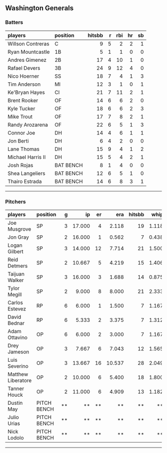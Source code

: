 ## Washington Generals

### Batters

 
|players           |position  | hitsbb|  r| rbi| hr| sb| 
|:-----------------|:---------|------:|--:|---:|--:|--:| 
|Willson Contreras |C         |      9|  5|   2|  2|  1| 
|Ryan Mountcastle  |1B        |      5|  1|   1|  0|  0| 
|Andres Gimenez    |2B        |     17|  4|  10|  1|  0| 
|Rafael Devers     |3B        |     24|  9|  12|  4|  0| 
|Nico Hoerner      |SS        |     18|  7|   4|  1|  3| 
|Tim Anderson      |MI        |     12|  3|   1|  0|  1| 
|Ke'Bryan Hayes    |CI        |     21|  7|  11|  2|  1| 
|Brent Rooker      |OF        |     14|  6|   6|  2|  0| 
|Kyle Tucker       |OF        |     18|  6|   6|  2|  3| 
|Mike Trout        |OF        |     17|  7|   8|  2|  1| 
|Randy Arozarena   |OF        |     22|  6|   5|  1|  3| 
|Connor Joe        |DH        |     14|  4|   6|  1|  1| 
|Jon Berti         |DH        |      6|  4|   2|  0|  0| 
|Lane Thomas       |DH        |     15|  9|   4|  1|  2| 
|Michael Harris II |DH        |     15|  5|   4|  2|  1| 
|Josh Rojas        |BAT BENCH |      8|  1|   4|  0|  0| 
|Shea Langeliers   |BAT BENCH |     12|  6|   5|  1|  0| 
|Thairo Estrada    |BAT BENCH |     14|  6|   8|  3|  1| 


* * *

### Pitchers

 
|players            |position    |  g|     ip| er|    era| hitsbb|  whip| so|  w| sv| 
|:------------------|:-----------|--:|------:|--:|------:|------:|-----:|--:|--:|--:| 
|Joe Musgrove       |SP          |  3| 17.000|  4|  2.118|     19| 1.118| 16|  2|  0| 
|Jon Gray           |SP          |  2| 16.000|  1|  0.562|      7| 0.438| 17|  1|  0| 
|Logan Gilbert      |SP          |  3| 14.000| 12|  7.714|     21| 1.500| 12|  1|  0| 
|Reid Detmers       |SP          |  2| 10.667|  5|  4.219|     15| 1.406| 10|  1|  0| 
|Taijuan Walker     |SP          |  3| 16.000|  3|  1.688|     14| 0.875| 15|  2|  0| 
|Tylor Megill       |SP          |  2|  9.000|  8|  8.000|     21| 2.333|  6|  0|  0| 
|Carlos Estevez     |RP          |  6|  6.000|  1|  1.500|      7| 1.167|  7|  0|  5| 
|David Bednar       |RP          |  6|  5.333|  2|  3.375|      7| 1.312|  5|  0|  5| 
|Adam Ottavino      |OP          |  6|  6.000|  2|  3.000|      7| 1.167|  5|  0|  0| 
|Drey Jameson       |OP          |  3|  7.667|  6|  7.043|     12| 1.565|  3|  1|  0| 
|Luis Severino      |OP          |  3| 13.667| 16| 10.537|     28| 2.049| 12|  0|  0| 
|Matthew Liberatore |OP          |  2| 10.000|  6|  5.400|     18| 1.800|  7|  0|  0| 
|Tanner Houck       |OP          |  2| 11.000|  6|  4.909|     13| 1.182| 12|  0|  0| 
|Dustin May         |PITCH BENCH | **|     **| **|     **|     **|    **| **| **| **| 
|Julio Urias        |PITCH BENCH | **|     **| **|     **|     **|    **| **| **| **| 
|Nick Lodolo        |PITCH BENCH | **|     **| **|     **|     **|    **| **| **| **| 


* * *


